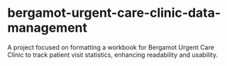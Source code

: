 # bergamot-urgent-care-clinic-data-management
A project focused on formatting a workbook for Bergamot Urgent Care Clinic to track patient visit statistics, enhancing readability and usability.
